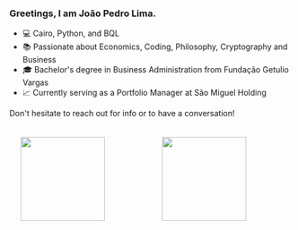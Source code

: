 ### Greetings, I am João Pedro Lima.

- 💻 Cairo, Python, and BQL
- 📚 Passionate about Economics, Coding, Philosophy, Cryptography and Business
- 🎓 Bachelor's degree in Business Administration from Fundação Getulio Vargas
- 📈 Currently serving as a Portfolio Manager at São Miguel Holding

Don't hesitate to reach out for info or to have a conversation!

<div style="display: flex; justify-content: center;">
  <div style="flex: 1; padding: 20px;">
    <a href="https://github.com/candidecoder">
      <img height="150" src="https://github-readme-stats.vercel.app/api?username=candidecoder&show_icons=true&theme=tokyonight&include_all_commits=true&count_private=true"/>
    </a>
  </div>
  <div style="flex: 1; padding: 20px;">
    <a href="https://github.com/candidecoder">
      <img height="150" src="https://github-readme-stats.vercel.app/api/top-langs/?username=candidecoder&layout=compact&langs_count=7&theme=tokyonight"/>
    </a>
  </div>
</div>

